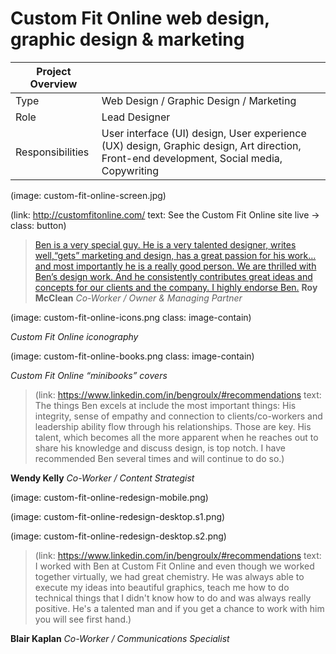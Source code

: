 # Custom Fit Online web design, graphic design & marketing

| Project Overview |        |
| ---------------- | ---- |
| Type             | Web Design / Graphic Design / Marketing |
| Role             | Lead Designer |
| Responsibilities | User interface (UI) design, User experience (UX) design, Graphic design, Art direction, Front-end development, Social media, Copywriting |


(image: custom-fit-online-screen.jpg)

(link: http://customfitonline.com/ text: See the Custom Fit Online site live → class: button)

> [Ben is a very special guy. He is a very talented designer, writes well,“gets” marketing and design, has a great passion for his work… and most importantly he is a really good person. We are thrilled with Ben’s design work. And he consistently contributes great ideas and concepts for our clients and the company. I highly endorse Ben.](https://linkedin.com/in/bengroulx/#recommendations)
**Roy McClean**
*Co-Worker / Owner & Managing Partner*



(image: custom-fit-online-icons.png class: image-contain)

*Custom Fit Online iconography*

(image: custom-fit-online-books.png class: image-contain)

*Custom Fit Online “minibooks” covers*

>(link: https://www.linkedin.com/in/bengroulx/#recommendations text: The things Ben excels at include the most important things: His integrity, sense of empathy and connection to clients/co-workers and leadership ability flow through his relationships. Those are key. His talent, which becomes all the more apparent when he reaches out to share his knowledge and discuss design, is top notch. I have recommended Ben several times and will continue to do so.)

**Wendy Kelly**
*Co-Worker / Content Strategist*

(image: custom-fit-online-redesign-mobile.png)

(image: custom-fit-online-redesign-desktop.s1.png)

(image: custom-fit-online-redesign-desktop.s2.png)

>(link: https://www.linkedin.com/in/bengroulx/#recommendations text: I worked with Ben at Custom Fit Online and even though we worked together virtually, we had great chemistry. He was always able to execute my ideas into beautiful graphics, teach me how to do technical things that I didn't know how to do and was always really positive. He's a talented man and if you get a chance to work with him you will see first hand.)

**Blair Kaplan**
*Co-Worker / Communications Specialist*
